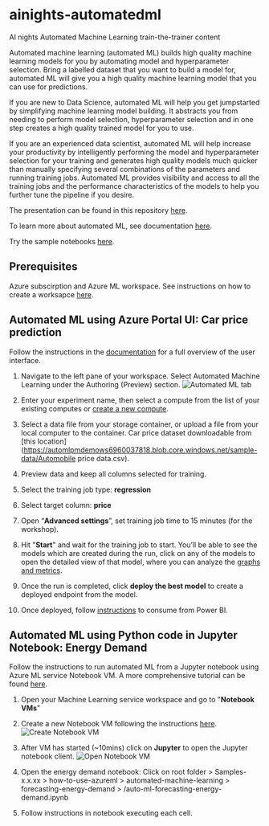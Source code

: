 # ainights-automatedml
AI nights Automated Machine Learning train-the-trainer content

Automated machine learning (automated ML) builds high quality machine learning models for you by automating model and hyperparameter selection. Bring a labelled dataset that you want to build a model for, automated ML will give you a high quality machine learning model that you can use for predictions.

If you are new to Data Science, automated ML will help you get jumpstarted by simplifying machine learning model building. It abstracts you from needing to perform model selection, hyperparameter selection and in one step creates a high quality trained model for you to use.

If you are an experienced data scientist, automated ML will help increase your productivity by intelligently performing the model and hyperparameter selection for your training and generates high quality models much quicker than manually specifying several combinations of the parameters and running training jobs. Automated ML provides visibility and access to all the training jobs and the performance characteristics of the models to help you further tune the pipeline if you desire.

The presentation can be found in this repository [here](https://github.com/tsikiksr/ainights-automatedml/blob/master/Automated%20ML%20-%20AI%20Nights%202019.pptx).

To learn more about automated ML, see documentation [here](https://docs.microsoft.com/en-us/azure/machine-learning/service/concept-automated-ml).

Try the sample notebooks [here](https://github.com/Azure/MachineLearningNotebooks/tree/master/how-to-use-azureml/automated-machine-learning).

## Prerequisites
Azure subscirption and Azure ML workspace. See instructions on how to create a worksapce [here](https://docs.microsoft.com/en-us/azure/machine-learning/service/how-to-create-portal-experiments).

## Automated ML using Azure Portal UI: Car price prediction

Follow the instructions in the [documentation](https://docs.microsoft.com/en-us/azure/machine-learning/service/how-to-create-portal-experiments) for a full overview of the user interface.

1. Navigate to the left pane of your workspace. Select Automated Machine Learning under the Authoring (Preview) section.
![Automated ML tab](https://docs.microsoft.com/en-us/azure/machine-learning/service/media/how-to-create-portal-experiments/nav-pane.png)

1. Enter your experiment name, then select a compute from the list of your existing computes or [create a new compute](https://docs.microsoft.com/en-us/azure/machine-learning/service/how-to-create-portal-experiments#create-an-experiment).

1. Select a data file from your storage container, or upload a file from your local computer to the container.
Car price dataset downloadable from [this location](https://automlpmdemows6960037818.blob.core.windows.net/sample-data/Automobile price data.csv).

1. Preview data and keep all columns selected for training.

1. Select the training job type: **regression**
1. Select target column: **price**

1. Open “**Advanced settings**”, set training job time to 15 minutes (for the workshop).

1. Hit "**Start**" and wait for the training job to start. You’ll be able to see the models which are created during the run, click on any of the models to open the detailed view of that model, where you can analyze the [graphs and metrics](https://docs.microsoft.com/en-us/azure/machine-learning/service/how-to-understand-automated-ml).

1. Once the run is completed, click **deploy the best model** to create a deployed endpoint from the model.

1. Once deployed, follow [instructions](https://docs.microsoft.com/en-us/power-bi/service-machine-learning-integration) to consume from Power BI.


## Automated ML using Python code in Jupyter Notebook: Energy Demand
Follow the instructions to run automated ML from a Jupyter notebook using Azure ML service Notebook VM. A more comprehensive tutorial can be found [here](https://docs.microsoft.com/en-us/azure/machine-learning/service/how-to-auto-train-forecast).

1. Open your Machine Learning service workspace and go to "**Notebook VMs**"

1. Create a new Notebook VM following the instructions [here](https://docs.microsoft.com/en-us/azure/machine-learning/service/tutorial-1st-experiment-sdk-setup#azure).
![Create Notebook VM](https://docs.microsoft.com/en-us/azure/machine-learning/service/media/tutorial-1st-experiment-sdk-setup/add-workstation.png)

1. After VM has started (~10mins) click on **Jupyter** to open the Jupyter notebook client.
![Open Notebook VM](https://docs.microsoft.com/en-us/azure/machine-learning/service/media/tutorial-1st-experiment-sdk-setup/start-server.png)

1. Open the energy demand notebook: Click on root folder > Samples-x.x.xx > how-to-use-azureml > automated-machine-learning > forecasting-energy-demand > /auto-ml-forecasting-energy-demand.ipynb

1. Follow instructions in notebook executing each cell.

